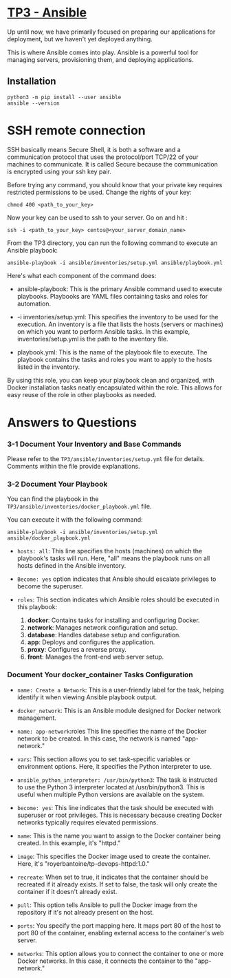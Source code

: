 # [TP3 - Ansible](http://school.pages.takima.io/devops-resources/ch3-discover-ansible-tp/)


Up until now, we have primarily focused on preparing our applications for deployment, but we haven't yet deployed anything.

This is where Ansible comes into play. Ansible is a powerful tool for managing servers, provisioning them, and deploying applications.

## Installation

```shell
python3 -m pip install --user ansible
ansible --version
````

# SSH remote connection

SSH basically means Secure Shell, it is both a software and a communication protocol that uses the protocol/port TCP/22 of your machines to communicate. It is called Secure because the communication is encrypted using your ssh key pair.

Before trying any command, you should know that your private key requires restricted permissions to be used. Change the rights of your key:
```shell
chmod 400 <path_to_your_key> 
```
Now your key can be used to ssh to your server. Go on and hit :
```shell
ssh -i <path_to_your_key> centos@<your_server_domain_name>
```

From the TP3 directory, you can run the following command to execute an Ansible playbook:

```shell
ansible-playbook -i ansible/inventories/setup.yml ansible/playbook.yml
```
Here's what each component of the command does:

 - ansible-playbook: This is the primary Ansible command used to execute playbooks. Playbooks are YAML files containing tasks and roles for automation.

 - -i inventories/setup.yml: This specifies the inventory to be used for the execution. An inventory is a file that lists the hosts (servers or machines) on which you want to perform Ansible tasks. In this example, inventories/setup.yml is the path to the inventory file.

 - playbook.yml: This is the name of the playbook file to execute. The playbook contains the tasks and roles you want to apply to the hosts listed in the inventory.

By using this role, you can keep your playbook clean and organized, with Docker installation tasks neatly encapsulated within the role. This allows for easy reuse of the role in other playbooks as needed.

# Answers to Questions

### 3-1 Document Your Inventory and Base Commands

Please refer to the `TP3/ansible/inventories/setup.yml` file for details. Comments within the file provide explanations.

### 3-2 Document Your Playbook

You can find the playbook in the `TP3/ansible/inventories/docker_playbook.yml` file.

You can execute it with the following command:

```shell
ansible-playbook -i ansible/inventories/setup.yml ansible/docker_playbook.yml
```


 - `hosts: all`: This line specifies the hosts (machines) on which the playbook's tasks will run. Here, "all" means the playbook runs on all hosts defined in the Ansible inventory.
 - `Become: yes` option indicates that Ansible should escalate privileges to become the superuser.

 - `roles`: This section indicates which Ansible roles should be executed in this playbook: 
   1. **docker**: Contains tasks for installing and configuring Docker.
   2. **network**: Manages network configuration and setup.
   3. **database**: Handles database setup and configuration.
   4. **app**: Deploys and configures the application.
   5. **proxy**: Configures a reverse proxy.
   6. **front**: Manages the front-end web server setup.


### Document Your docker_container Tasks Configuration

 - `name: Create a Network`: This is a user-friendly label for the task, helping identify it when viewing Ansible playbook output.

 - `docker_network`: This is an Ansible module designed for Docker network management.

 - `name: app-network`:roles This line specifies the name of the Docker network to be created. In this case, the network is named "app-network."

 - `vars`: This section allows you to set task-specific variables or environment options. Here, it specifies the Python interpreter to use.

 - `ansible_python_interpreter: /usr/bin/python3`: The task is instructed to use the Python 3 interpreter located at /usr/bin/python3. This is useful when multiple Python versions are available on the system.

 - `become: yes`: This line indicates that the task should be executed with superuser or root privileges. This is necessary because creating Docker networks typically requires elevated permissions.

 - `name`: This is the name you want to assign to the Docker container being created. In this example, it's "httpd."

 - `image`: This specifies the Docker image used to create the container. Here, it's "royerbantoine/tp-devops-httpd:1.0."

 - `recreate`: When set to true, it indicates that the container should be recreated if it already exists. If set to false, the task will only create the container if it doesn't already exist.

 - `pull`: This option tells Ansible to pull the Docker image from the repository if it's not already present on the host.

 - `ports`: You specify the port mapping here. It maps port 80 of the host to port 80 of the container, enabling external access to the container's web server.

 - `networks`: This option allows you to connect the container to one or more Docker networks. In this case, it connects the container to the "app-network."


